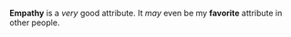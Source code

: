 **Empathy** is a *very* good attribute.
It *may* even be my **favorite** attribute in other people.
